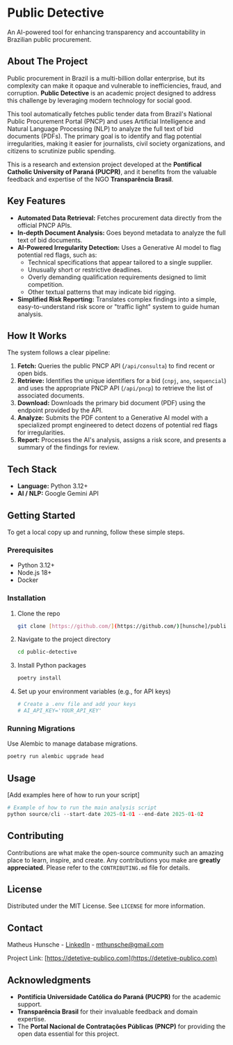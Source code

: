 # Public Detective

An AI-powered tool for enhancing transparency and accountability in Brazilian public procurement.

## About The Project

Public procurement in Brazil is a multi-billion dollar enterprise, but its complexity can make it opaque and vulnerable to inefficiencies, fraud, and corruption. **Public Detective** is an academic project designed to address this challenge by leveraging modern technology for social good.

This tool automatically fetches public tender data from Brazil's National Public Procurement Portal (PNCP) and uses Artificial Intelligence and Natural Language Processing (NLP) to analyze the full text of bid documents (PDFs). The primary goal is to identify and flag potential irregularities, making it easier for journalists, civil society organizations, and citizens to scrutinize public spending.

This is a research and extension project developed at the **Pontifical Catholic University of Paraná (PUCPR)**, and it benefits from the valuable feedback and expertise of the NGO **Transparência Brasil**.

## Key Features

- **Automated Data Retrieval:** Fetches procurement data directly from the official PNCP APIs.
- **In-depth Document Analysis:** Goes beyond metadata to analyze the full text of bid documents.
- **AI-Powered Irregularity Detection:** Uses a Generative AI model to flag potential red flags, such as:
  - Technical specifications that appear tailored to a single supplier.
  - Unusually short or restrictive deadlines.
  - Overly demanding qualification requirements designed to limit competition.
  - Other textual patterns that may indicate bid rigging.
- **Simplified Risk Reporting:** Translates complex findings into a simple, easy-to-understand risk score or "traffic light" system to guide human analysis.

## How It Works

The system follows a clear pipeline:

1.  **Fetch:** Queries the public PNCP API (`/api/consulta`) to find recent or open bids.
2.  **Retrieve:** Identifies the unique identifiers for a bid (`cnpj`, `ano`, `sequencial`) and uses the appropriate PNCP API (`/api/pncp`) to retrieve the list of associated documents.
3.  **Download:** Downloads the primary bid document (PDF) using the endpoint provided by the API.
4.  **Analyze:** Submits the PDF content to a Generative AI model with a specialized prompt engineered to detect dozens of potential red flags for irregularities.
5.  **Report:** Processes the AI's analysis, assigns a risk score, and presents a summary of the findings for review.

## Tech Stack

- **Language:** Python 3.12+
- **AI / NLP:** Google Gemini API

## Getting Started

To get a local copy up and running, follow these simple steps.

### Prerequisites

- Python 3.12+
- Node.js 18+
- Docker

### Installation

1.  Clone the repo
    ```sh
    git clone [https://github.com/](https://github.com/)[hunsche]/public-detective.git
    ```
2.  Navigate to the project directory
    ```sh
    cd public-detective
    ```
3.  Install Python packages
    ```sh
    poetry install
    ```
4.  Set up your environment variables (e.g., for API keys)
    ```sh
    # Create a .env file and add your keys
    # AI_API_KEY='YOUR_API_KEY'
    ```

### Running Migrations

Use Alembic to manage database migrations.

```bash
poetry run alembic upgrade head
```

## Usage

[Add examples here of how to run your script]
```python
# Example of how to run the main analysis script
python source/cli --start-date 2025-01-01 --end-date 2025-01-02
````

## Contributing

Contributions are what make the open-source community such an amazing place to learn, inspire, and create. Any contributions you make are **greatly appreciated**. Please refer to the `CONTRIBUTING.md` file for details.

## License

Distributed under the MIT License. See `LICENSE` for more information.

## Contact

Matheus Hunsche - [LinkedIn](https://www.linkedin.com/in/matheus-aoki-hunsche-085446107/) - mthunsche@gmail.com

Project Link: [https://detetive-publico.com](https://detetive-publico.com)

## Acknowledgments

  - **Pontifícia Universidade Católica do Paraná (PUCPR)** for the academic support.
  - **Transparência Brasil** for their invaluable feedback and domain expertise.
  - The **Portal Nacional de Contratações Públicas (PNCP)** for providing the open data essential for this project.
